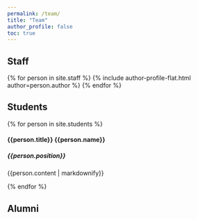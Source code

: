 ```yaml
---
permalink: /team/
title: "Team"
author_profile: false
toc: true
---
```

<link rel="stylesheet" href="https://cdn.jsdelivr.net/gh/jpswalsh/academicons@1/css/academicons.min.css">

## Staff

{% for person in site.staff %}
  {% include author-profile-flat.html author=person.author %}
{% endfor %}

## Students

{% for person in site.students %}
  <h4> {{person.title}} {{person.name}} </h4>
  <h5> {{person.position}} </h5>
  <p> {{person.content | markdownify}} </p>
  
  
{% endfor %}

## Alumni